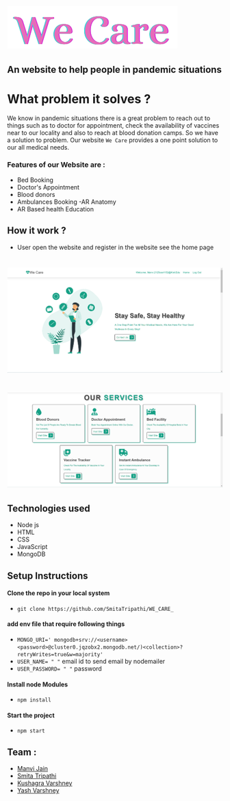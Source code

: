 # ![We Care](./Caret.png)

## An website to help people in pandemic situations

# What problem it solves ?

We know in pandemic situations there is a great problem to reach out to things such as to doctor for
appointment, check the availability of vaccines near to our locality and also to reach at blood donation
camps. So we have a solution to problem. Our website `We Care` provides a one point solution to our all medical
needs.

### Features of our Website are :

- Bed Booking
- Doctor's Appointment
- Blood donors
- Ambulances Booking
  -AR Anatomy
- AR Based health Education

## How it work ?

- User open the website and register in the website
  see the home page

# ![home page](homepage.png/)

# ![services](./services.png)

## Technologies used

- Node js
- HTML
- CSS
- JavaScript
- MongoDB

## Setup Instructions

#### Clone the repo in your local system

- `git clone https://github.com/SmitaTripathi/WE_CARE_`

#### add env file that require following things

- `MONGO_URI=' mongodb+srv://<username><password>@cluster0.jqzobx2.mongodb.net/)<collection>?retryWrites=true&w=majority'`
- `USER_NAME= " "` email id to send email by nodemailer
- `USER_PASSWORD= " "` password

#### Install node Modules

- `npm install`

#### Start the project

- `npm start`

## Team :

- [Manvi Jain](https://github.com/ManviJain24)
- [Smita Tripathi](https://github.com/SmitaTripathi)
- [Kushagra Varshney](https://github.com/KushagraVarshney05)
- [Yash Varshney](https://github.com/Yash-Var)

